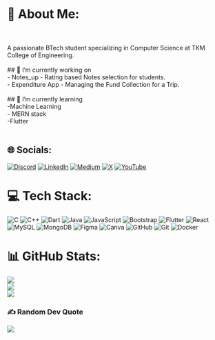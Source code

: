 # 💫 About Me:
<br><br>A passionate BTech student specializing in Computer Science at TKM College of Engineering. <br><br>## 🔭 I’m currently working on<br>- Notes_up - Rating based Notes selection for students.<br>- Expenditure App - Managing the Fund Collection for a Trip.<br><br>## 🌱 I’m currently learning<br>-Machine Learning<br>- MERN stack<br>-Flutter<br><br>


## 🌐 Socials:
[![Discord](https://img.shields.io/badge/Discord-%237289DA.svg?logo=discord&logoColor=white)](https://discord.gg/https://discord.gg/6QF4FFvG) [![LinkedIn](https://img.shields.io/badge/LinkedIn-%230077B5.svg?logo=linkedin&logoColor=white)](https://linkedin.com/in/abhinav-krishna-v-986919267) [![Medium](https://img.shields.io/badge/Medium-12100E?logo=medium&logoColor=white)](https://medium.com/@abhinavkrishnav6238) [![X](https://img.shields.io/badge/X-black.svg?logo=X&logoColor=white)](https://x.com/Abhinav22000318) [![YouTube](https://img.shields.io/badge/YouTube-%23FF0000.svg?logo=YouTube&logoColor=white)](https://youtube.com/@AbhinavKrishnaV-ri5ch) 

# 💻 Tech Stack:
![C](https://img.shields.io/badge/c-%2300599C.svg?style=for-the-badge&logo=c&logoColor=white) ![C++](https://img.shields.io/badge/c++-%2300599C.svg?style=for-the-badge&logo=c%2B%2B&logoColor=white) ![Dart](https://img.shields.io/badge/dart-%230175C2.svg?style=for-the-badge&logo=dart&logoColor=white) ![Java](https://img.shields.io/badge/java-%23ED8B00.svg?style=for-the-badge&logo=openjdk&logoColor=white) ![JavaScript](https://img.shields.io/badge/javascript-%23323330.svg?style=for-the-badge&logo=javascript&logoColor=%23F7DF1E) ![Bootstrap](https://img.shields.io/badge/bootstrap-%238511FA.svg?style=for-the-badge&logo=bootstrap&logoColor=white) ![Flutter](https://img.shields.io/badge/Flutter-%2302569B.svg?style=for-the-badge&logo=Flutter&logoColor=white) ![React](https://img.shields.io/badge/react-%2320232a.svg?style=for-the-badge&logo=react&logoColor=%2361DAFB) ![MySQL](https://img.shields.io/badge/mysql-4479A1.svg?style=for-the-badge&logo=mysql&logoColor=white) ![MongoDB](https://img.shields.io/badge/MongoDB-%234ea94b.svg?style=for-the-badge&logo=mongodb&logoColor=white) ![Figma](https://img.shields.io/badge/figma-%23F24E1E.svg?style=for-the-badge&logo=figma&logoColor=white) ![Canva](https://img.shields.io/badge/Canva-%2300C4CC.svg?style=for-the-badge&logo=Canva&logoColor=white) ![GitHub](https://img.shields.io/badge/github-%23121011.svg?style=for-the-badge&logo=github&logoColor=white) ![Git](https://img.shields.io/badge/git-%23F05033.svg?style=for-the-badge&logo=git&logoColor=white) ![Docker](https://img.shields.io/badge/docker-%230db7ed.svg?style=for-the-badge&logo=docker&logoColor=white)
# 📊 GitHub Stats:
![](https://github-readme-stats.vercel.app/api?username=abhinavkrishnav&theme=dark&hide_border=true&include_all_commits=true&count_private=false)<br/>
![](https://github-readme-streak-stats.herokuapp.com/?user=abhinavkrishnav&theme=dark&hide_border=true)<br/>
![](https://github-readme-stats.vercel.app/api/top-langs/?username=abhinavkrishnav&theme=dark&hide_border=true&include_all_commits=true&count_private=false&layout=compact)

### ✍️ Random Dev Quote
![](https://quotes-github-readme.vercel.app/api?type=horizontal&theme=dark)

<!-- Proudly created with GPRM ( https://gprm.itsvg.in ) -->
